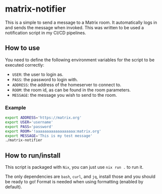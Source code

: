 # matrix-notifier

This is a simple to send a message to a Matrix room. It automatically logs in
and sends the message when invoked. This was written to be used a notification
script in my CI/CD pipelines.

## How to use

You need to define the following environment variables for the script to be 
executed correctly:

* `USER`: the user to login as.
* `PASS`: the password to login with.
* `ADDRESS`: the address of the homeserver to connect to.
* `ROOM`: the room id, as can be found in the room parameters.
* `MESSAGE`: the message you wish to send to the room.

### Example

```sh
export ADDRESS='https://matrix.org'
export USER='username'
export PASS='password'
export ROOM='!aaaaaaaaaaaaaaaaaa:matrix.org'
export MESSAGE='This is my test message'
./matrix-notifier
```

## How to run/install

This script is packaged with `Nix`, you can just use `nix run .` to run it.

The only dependencies are `bash`, `curl`, and `jq`, install those and you should
be ready to go! Format is needed when using formatting (enabled by default).
